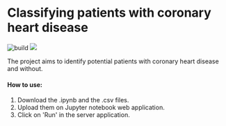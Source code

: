# Classifying patients with coronary heart disease 
![build](https://img.shields.io/scrutinizer/build/g/daspeks/heart-disease-classifier)
![](https://img.shields.io/github/repo-size/daspeks/heart-disease-classifier)

The project aims to identify potential patients with coronary heart disease and without.

#### How to use:

1. Download the .ipynb and the .csv files.
2. Upload them on Jupyter notebook web application.
3. Click on 'Run' in the server application.
